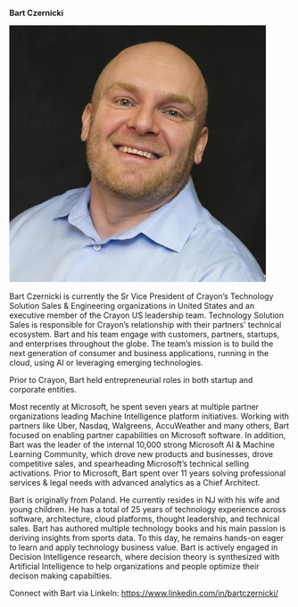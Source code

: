 **Bart Czernicki**  

![Bart Czernicki](https://github.com/bartczernicki/bio/raw/main/BartCzernicki-Headshot.jpg)

Bart Czernicki is currently the Sr Vice President of Crayon’s Technology Solution Sales & Engineering organizations in United States and an executive member of the Crayon US leadership team. Technology Solution Sales is responsible for Crayon’s relationship with their partners’ technical ecosystem. Bart and his team engage with customers, partners, startups, and enterprises throughout the globe. The team’s mission is to build the next generation of consumer and business applications, running in the cloud, using AI or leveraging emerging technologies.

Prior to Crayon, Bart held entrepreneurial roles in both startup and corporate entities.

Most recently at Microsoft, he spent seven years at multiple partner organizations leading Machine Intelligence platform initiatives. Working with partners like Uber, Nasdaq, Walgreens, AccuWeather and many others, Bart focused on enabling partner capabilities on Microsoft software. In addition, Bart was the leader of the internal 10,000 strong Microsoft AI & Machine Learning Community, which drove new products and businesses, drove competitive sales, and spearheading Microsoft’s technical selling activations. Prior to Microsoft, Bart spent over 11 years solving professional services & legal needs with advanced analytics as a Chief Architect.


Bart is originally from Poland. He currently resides in NJ with his wife and young children. He has a total of 25 years of technology experience across software, architecture, cloud platforms, thought leadership, and technical sales. Bart has authored multiple technology books and his main passion is deriving insights from sports data. To this day, he remains hands-on eager to learn and apply technology business value. Bart is actively engaged in Decision Intelligence research, where decision theory is synthesized with Artificial Intelligence to help organizations and people optimize their decison making capabilties.

Connect with Bart via LinkeIn: https://www.linkedin.com/in/bartczernicki/  
